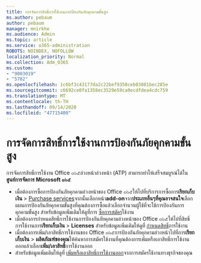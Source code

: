 ```yaml
---
title: การจัดการสิทธิ์การใช้งานการป้องกันภัยคุกคามขั้นสูง
ms.author: pebaum
author: pebaum
manager: mnirkhe
ms.audience: Admin
ms.topic: article
ms.service: o365-administration
ROBOTS: NOINDEX, NOFOLLOW
localization_priority: Normal
ms.collection: Adm_O365
ms.custom:
- "9003019"
- "5782"
ms.openlocfilehash: 1c6bf3c43177da2c22bef9350ceb03081bec285e
ms.sourcegitcommit: c6692ce0fa1358ec3529e59ca0ecdfdea4cdc759
ms.translationtype: MT
ms.contentlocale: th-TH
ms.lasthandoff: 09/14/2020
ms.locfileid: "47715400"
---
```

# <a name="advanced-threat-protection-license-management"></a>การจัดการสิทธิ์การใช้งานการป้องกันภัยคุกคามขั้นสูง

การจัดการสิทธิ์การใช้งาน Office ๓๖๕ล่วงหน้าล่วงหน้า (ATP) สามารถทำให้เสร็จสมบูรณ์ได้ใน**ศูนย์การจัดการ Microsoft ๓๖๕**

- เมื่อต้องการซื้อการป้องกันภัยคุกคามล่วงหน้าของ Office ๓๖๕ให้ไปที่บริการการซื้อการ**เรียกเก็บเงิน**  >  [Purchase services](https://go.microsoft.com/fwlink/p/?linkid=868433)จากนั้นเลือกหน้า**add-on**จาก**ประเภทอื่นๆที่คุณอาจสนใจ**เลือกแผนการป้องกันภัยคุกคามขั้นสูงที่คุณต้องการซื้อแล้วเลือกจำนวนผู้ใช้ที่จะใช้การป้องกันการคุกคามขั้นสูง สำหรับข้อมูลเพิ่มเติมให้ดูที่การ [ซื้อการสมัคร](https://docs.microsoft.com/microsoft-365/commerce/subscriptions/upgrade-to-different-plan)ใช้งาน
- เมื่อต้องการกำหนดสิทธิ์การใช้งานการป้องกันภัยคุกคามล่วงหน้าของ Office ๓๖๕ให้ไปที่สิทธิ์การใช้งานการ**เรียกเก็บเงิน**  >  **Licenses** สำหรับข้อมูลเพิ่มเติมให้ดูที่  [กำหนดสิทธิ์](https://docs.microsoft.com/microsoft-365/admin/manage/assign-licenses-to-users)การใช้งาน  
- เมื่อต้องการเพิ่ม/เอาสิทธิ์การใช้งานของ Office ๓๖๕การป้องกันภัยคุกคามล่วงหน้าไปที่การ**เรียกเก็บเงิน**  >  **ผลิตภัณฑ์ของคุณ**ให้ค้นหาการสมัครใช้งานที่คุณต้องการเพิ่มหรือเอาสิทธิ์การใช้งานออกแล้วเลือก**เพิ่ม/เอาสิทธิ์**การใช้งานออก  
- สำหรับข้อมูลเพิ่มเติมให้ดูที่ [เพิ่มหรือเอาสิทธิ์การใช้งานออก](https://docs.microsoft.com/microsoft-365/commerce/licenses/buy-licenses?view=o365-worldwide#add-or-remove-licenses-for-your-business-subscription)จากการสมัครใช้งานทางธุรกิจของคุณ
